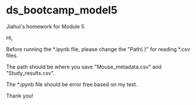 # ds_bootcamp_model5
Jiahui's homework for Module 5

Hi,

Before running the *.ipynb file, please change the "Path( )" for reading *.csv files.

The path should be where you save "Mouse_metadata.csv" and "Study_results.csv".

The *.ipynb file should be error free based on my test.

Thank you!

